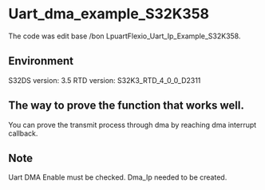 # Uart_dma_example_S32K358
The code was edit base /bon LpuartFlexio_Uart_Ip_Example_S32K358.
## Environment
S32DS version: 3.5
RTD version: S32K3_RTD_4_0_0_D2311

## The way to prove the function that works well.
You can prove the transmit process through dma by reaching dma interrupt callback.
 
## Note
Uart DMA Enable must be checked.
Dma_Ip needed to be created.

 
